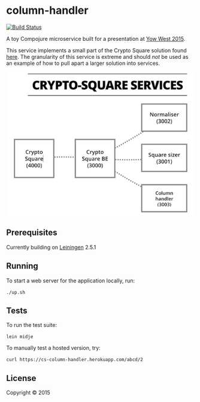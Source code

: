 # column-handler

[![Build Status](https://travis-ci.org/andeemarks/column-handler.svg?branch=master)](https://travis-ci.org/andeemarks/column-handler)

A toy Compojure microservice built for a presentation at [Yow West 2015][1].

This service implements a small part of the Crypto Square solution found [here][3].  The granularity of this service is extreme and should _not_ be used as an example of how to pull apart a larger solution into services.

![](https://github.com/andeemarks/column-handler/blob/master/resources/public/img/services.png)

[3]: http://garajeando.blogspot.com.au/2015/05/exercism-crypto-square-in-clojure.html

[1]: https://a.confui.com/-LsHgG00I

## Prerequisites

Currently building on [Leiningen][2] 2.5.1

[2]: https://github.com/technomancy/leiningen

## Running

To start a web server for the application locally, run:

    ./up.sh

## Tests

To run the test suite:

	lein midje

To manually test a hosted version, try:

    curl https://cs-column-handler.herokuapp.com/abcd/2

## License

Copyright © 2015
